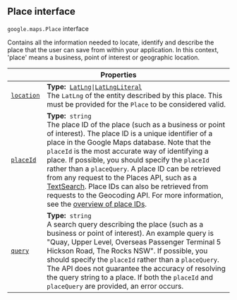 
<h2 id="Place">Place interface</h2>
<p>
<code><span itemprop="path">google.maps</span>.<span itemprop="name">Place</span></code>
interface
</p>
<p>Contains all the information needed to locate, identify and describe the place that the user can save from within your application. In this context, 'place' means a business, point of interest or geographic location.</p>
<div class="devsite-table-wrapper"><table class="properties responsive" summary="interface Place - Properties">
<thead>
<tr><th colspan="2">Properties</th>
</tr></thead>
<tbody>
<tr id="Place.location">
<td itemprop="property"><code><a class="secret-link" href="#Place.location"><span>location</span></a></code></td>
<td><div><strong>Type:</strong>&nbsp; <code><a href="LatLng.md">LatLng</a>|<a href="LatLngLiteral.md">LatLngLiteral</a></code></div>
<div class="desc">The <code>LatLng</code> of the entity described by this place. This must be provided for the <code>Place</code> to be considered valid.</div></td>
</tr>
<tr id="Place.placeId">
<td itemprop="property"><code><a class="secret-link" href="#Place.placeId"><span>placeId</span></a></code></td>
<td><div><strong>Type:</strong>&nbsp; <code>string</code></div>
<div class="desc">The place ID of the place (such as a business or point of interest). The place ID is a unique identifier of a place in the Google Maps database. Note that the <code>placeId</code> is the most accurate way of identifying a place. If possible, you should specify the <code>placeId</code> rather than a <code>placeQuery</code>. A place ID can be retrieved from any request to the Places API, such as a <a href="https://developers.google.com/places/webservice/search">TextSearch</a>. Place IDs can also be retrieved from requests to the Geocoding API. For more information, see the <a href="https://developers.google.com/places/place-id">overview of place IDs</a>.</div></td>
</tr>
<tr id="Place.query">
<td itemprop="property"><code><a class="secret-link" href="#Place.query"><span>query</span></a></code></td>
<td><div><strong>Type:</strong>&nbsp; <code>string</code></div>
<div class="desc">A search query describing the place (such as a business or point of interest). An example query is "Quay, Upper Level, Overseas Passenger Terminal 5 Hickson Road, The Rocks NSW". If possible, you should specify the <code>placeId</code> rather than a <code>placeQuery</code>. The API does not guarantee the accuracy of resolving the query string to a place. If both the <code>placeId</code> and <code>placeQuery</code> are provided, an error occurs.</div></td>
</tr>
</tbody>
</table></div>
